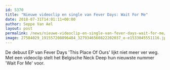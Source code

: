 ```yaml
---
id: 5370
title: "Nieuwe videoclip en single van Fever Days: Wait For Me"
date: 2018-07-31T14:01:11+00:00
author: Seppe Van Ael
layout: post
permalink: /news/nieuwe-videoclip-en-single-van-fever-days-wait-for-me/
image: 27504029_191557208096484_3279346560822202037_o-e1533045551116.jpg
---
```

De debuut EP van Fever Days 'This Place Of Ours' lijkt niet meer ver weg. Met een videoclip stelt het Belgische Neck Deep hun nieuwste nummer 'Wait For Me' voor.

&nbsp;
